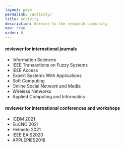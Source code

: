 ```yaml
---
layout: page
permalink: /activity/
title: activity
description: Service to the research community
nav: true
order: 6
---
```

 

#### reviewer for international journals
<ul>
    <li>Information Sciences</li>
    <li>IEEE Transactions on Fuzzy Systems</li>
    <li>IEEE Access</li>
    <li>Expert Systems With Applications</li>
    <li>Soft Computing</li>
	<li>Online Social Network and Media</li>
	<li>Wireless Networks</li>
	<li>Applied Computing and Informatics</li>
</ul>

#### reviewer for international conferences and workshops
<ul>
    <li>ICDM 2021</li>
    <li>EuCNC 2021</li>
    <li>Helmeto 2021</li>
    <li>IEEE EAIS2020</li>
    <li>APPLEPIES2018</li>
	</ul>
